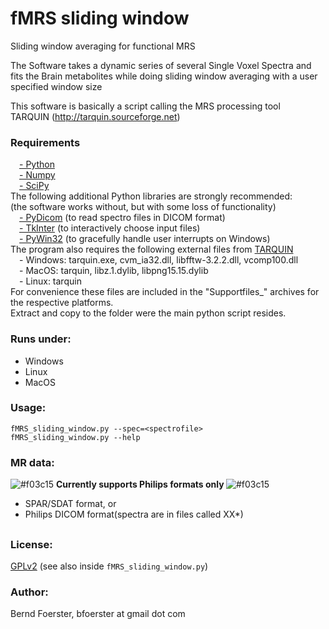 # fMRS sliding window
Sliding window averaging for functional MRS

The Software takes a dynamic series of several Single Voxel Spectra 
and fits the Brain metabolites while doing sliding window averaging
with a user specified window size

This software is basically a script calling the MRS processing tool</br>
TARQUIN (http://tarquin.sourceforge.net) 

### Requirements
&emsp;<a href="http://www.python.org">- Python</a></br>
&emsp;<a href="http://www.numpy.org/">- Numpy</a></br>
&emsp;<a href="http://www.scipy.org/">- SciPy</a></br>
The following additional Python libraries are strongly recommended:</br>
(the software works without, but with some loss of functionality)</br>
&emsp;<a href="http://pydicom.readthedocs.io">- PyDicom</a> (to read spectro files in DICOM format)</br> 
&emsp;<a href="http://wiki.python.org/moin/TkInter">- TkInter</a> (to interactively choose input files)</br> 
&emsp;<a href="http://pypi.python.org/pypi/pywin32">- PyWin32</a> (to gracefully handle user interrupts on Windows)</br>
The program also requires the following external files from <a href="http://tarquin.sourceforge.net">TARQUIN</a></br>
&emsp;- Windows: tarquin.exe, cvm_ia32.dll, libfftw-3.2.2.dll, vcomp100.dll</br>
&emsp;- MacOS:   tarquin, libz.1.dylib, libpng15.15.dylib</br>
&emsp;- Linux:   tarquin</br>
For convenience these files are included in the "Supportfiles_" archives for the respective platforms.</br>
Extract and copy to the folder were the main python script resides.</br>

### Runs under:
- Windows
- Linux
- MacOS

### Usage:
    fMRS_sliding_window.py --spec=<spectrofile>
    fMRS_sliding_window.py --help

### MR data:
![#f03c15](https://placehold.it/15/f03c15/000000?text=+) <b> Currently supports Philips formats only </b> ![#f03c15](https://placehold.it/15/f03c15/000000?text=+)

- SPAR/SDAT format, or
- Philips DICOM format(spectra are in files called XX*)

##
### License:
<a href="http://www.gnu.org/licenses">GPLv2</a> (see also inside `fMRS_sliding_window.py`)

### Author:
Bernd Foerster, bfoerster at gmail dot com
